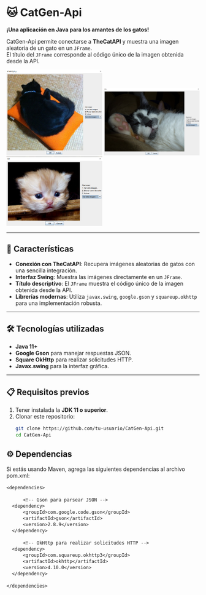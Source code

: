 # 🐱 CatGen-Api  

**¡Una aplicación en Java para los amantes de los gatos!**  

CatGen-Api permite conectarse a **TheCatAPI** y muestra una imagen aleatoria de un gato en un `JFrame`. </br>
El título del `JFrame` corresponde al código único de la imagen obtenida desde la API.  

<img src="https://github.com/dvchinx/CatGen-Api/blob/main/imgs/3.png" alt="ScreenShot" width="250"> <img src="https://github.com/dvchinx/CatGen-Api/blob/main/imgs/2.png" alt="ScreenShot" width="250"> <img src="https://github.com/dvchinx/CatGen-Api/blob/main/imgs/1.png" alt="ScreenShot" width="250">

---

## 🚀 Características  
- **Conexión con TheCatAPI**: Recupera imágenes aleatorias de gatos con una sencilla integración.  
- **Interfaz Swing**: Muestra las imágenes directamente en un `JFrame`.  
- **Título descriptivo**: El `JFrame` muestra el código único de la imagen obtenida desde la API.  
- **Librerías modernas**: Utiliza `javax.swing`, `google.gson` y `squareup.okhttp` para una implementación robusta.  

---

## 🛠️ Tecnologías utilizadas  
- **Java 11+**  
- **Google Gson** para manejar respuestas JSON.  
- **Square OkHttp** para realizar solicitudes HTTP.  
- **Javax.swing** para la interfaz gráfica.  

---

## 📋 Requisitos previos  
1. Tener instalada la **JDK 11 o superior**.  
2. Clonar este repositorio:  
   ```bash
   git clone https://github.com/tu-usuario/CatGen-Api.git
   cd CatGen-Api

## ⚙️ Dependencias
Si estás usando Maven, agrega las siguientes dependencias al archivo pom.xml:

  ```
  <dependencies>

        <!-- Gson para parsear JSON -->
    <dependency>
        <groupId>com.google.code.gson</groupId>
        <artifactId>gson</artifactId>
        <version>2.8.9</version>
    </dependency>
        
        <!-- OkHttp para realizar solicitudes HTTP -->
    <dependency>
        <groupId>com.squareup.okhttp3</groupId>
        <artifactId>okhttp</artifactId>
        <version>4.10.0</version>
    </dependency>

  </dependencies>
  ```
